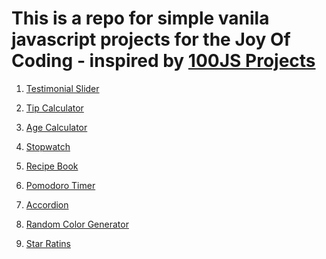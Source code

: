 


# This is a repo for simple vanila javascript projects for the Joy Of Coding - inspired by [100JS Projects](https://www.100jsprojects.com/projects)

1) [Testimonial Slider](https://github.com/vasanthgx/simple-js-projects/tree/main/projects/testimonial-slider)

2) [Tip Calculator](https://github.com/vasanthgx/simple-js-projects/tree/main/projects/tip-calculator)

3) [Age Calculator](https://github.com/vasanthgx/simple-js-projects/tree/main/projects/age-calculator)

4) [Stopwatch](https://github.com/vasanthgx/simple-js-projects/tree/main/projects/stopwatch)

5) [Recipe Book](https://github.com/vasanthgx/simple-js-projects/tree/main/projects/recipe-book)

6) [Pomodoro Timer](https://github.com/vasanthgx/simple-js-projects/tree/main/projects/pomodoro-timer)

7) [Accordion](https://github.com/vasanthgx/simple-js-projects/tree/main/projects/accordion)

8) [Random Color Generator](https://github.com/vasanthgx/simple-js-projects/tree/main/projects/random-color-generator)

9) [Star Ratins](https://github.com/vasanthgx/simple-js-projects/tree/main/projects/star-rating)





